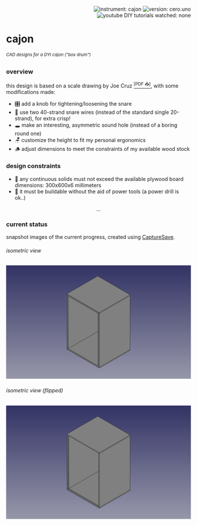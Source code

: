 <p align="right">
  <img src="https://img.shields.io/badge/instrument-cajon-gold"
       alt="instrument: cajon" />
  <img src="https://img.shields.io/badge/version-cero.uno-dodgerblue"
       alt="version: cero.uno" />
  <img src="https://img.shields.io/badge/youtube%20DIY%20tutorials%20watched-none-f00"
       alt="youtube DIY tutorials watched: none" />
</p>


# cajon

<sup>_CAD designs for a DYI cajon ("box drum")_</sup>


### overview

this design is based on a scale drawing by Joe Cruz [<sup>\[PDF 📥\]</sup>][1], with some modifications made:

- 🎛️ add a knob for tightening/loosening the snare
- 🥁 use two 40-strand snare wires (instead of the standard single 20-strand), for extra crisp!
- 🕳️ make an interesting, asymmetric sound hole (instead of a boring round one)
- 🪑 customize the height to fit my personal ergonomics
- 🪵 adjust dimensions to meet the constraints of my available wood stock


### design constraints

- 📏 any continuous solids must not exceed the available plywood board dimensions: 300x600x6 millimeters
- 🧰 it must be buildable without the aid of power tools (a power drill is ok..)


<p align="center">&hellip;</p>
                   

### current status

snapshot images of the current progress, created using [CaptureSave][2].
                      
###### isometric view

![current status - isometric view](export/cajon-isometric.png)
                      
###### isometric view (flipped)

![current status - isometric view (flipped)](export/cajon-isometric-flipped.png)



[1]: https://tnmarketing.s3.amazonaws.com/content/wwgoa/How-to-Build-a-Cajon-Drum-WWGOA.PDF
[2]: https://github.com/eliranmal/freecad-macros/blob/main/macros/CaptureSave.py

